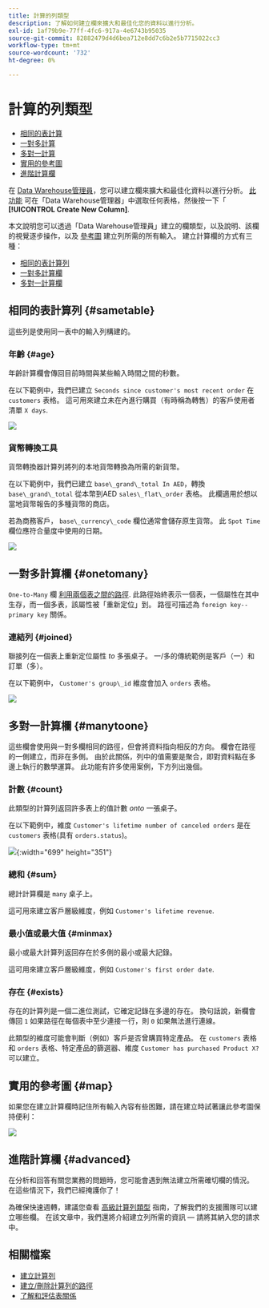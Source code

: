 ```yaml
---
title: 計算的列類型
description: 了解如何建立欄來擴大和最佳化您的資料以進行分析。
exl-id: 1af79b9e-77ff-4fc6-917a-4e6743b95035
source-git-commit: 82882479d4d6bea712e8dd7c6b2e5b7715022cc3
workflow-type: tm+mt
source-wordcount: '732'
ht-degree: 0%

---
```


# 計算的列類型

* [相同的表計算](#sametable)
* [一對多計算](#onetomany)
* [多對一計算](#manytoone)
* [實用的參考圖](#map)
* [進階計算欄](#advanced)

在 [Data Warehouse管理員](../data-warehouse-mgr/tour-dwm.md)，您可以建立欄來擴大和最佳化資料以進行分析。 [此功能](../data-warehouse-mgr/creating-calculated-columns.md) 可在「Data Warehouse管理器」中選取任何表格，然後按一下「 **[!UICONTROL Create New Column]**.

本文說明您可以透過「Data Warehouse管理員」建立的欄類型，以及說明、該欄的視覺逐步操作，以及 [參考圖](#map) 建立列所需的所有輸入。 建立計算欄的方式有三種：

* [相同的表計算列](#sametable)
* [一對多計算欄](#onetomany)
* [多對一計算欄](#manytoone)

## 相同的表計算列 {#sametable}

這些列是使用同一表中的輸入列構建的。

### 年齡 {#age}

年齡計算欄會傳回目前時間與某些輸入時間之間的秒數。

在以下範例中，我們已建立 `Seconds since customer's most recent order` 在 `customers` 表格。 這可用來建立未在內進行購買（有時稱為轉售）的客戶使用者清單 `X days`.

![](../../assets/age.gif)

### 貨幣轉換工具

貨幣轉換器計算列將列的本地貨幣轉換為所需的新貨幣。

在以下範例中，我們已建立 `base\_grand\_total In AED`，轉換 `base\_grand\_total` 從本幣到AED `sales\_flat\_order` 表格。 此欄適用於想以當地貨幣報告的多種貨幣的商店。

若為商務客戶， `base\_currency\_code` 欄位通常會儲存原生貨幣。 此 `Spot Time` 欄位應符合量度中使用的日期。

![](../../assets/currency_converter.png)

## 一對多計算欄 {#onetomany}

`One-to-Many` 欄 [利用兩個表之間的路徑](../../data-analyst/data-warehouse-mgr/create-paths-calc-columns.md). 此路徑始終表示一個表，一個屬性在其中生存，而一個多表，該屬性被「重新定位」到。 路徑可描述為 `foreign key--primary key` 關係。

### 連結列 {#joined}

聯接列在一個表上重新定位屬性 *to* 多張桌子。 一/多的傳統範例是客戶（一）和訂單（多）。

在以下範例中， `Customer's group\_id` 維度會加入 `orders` 表格。

![](../../assets/joined_column.gif)

## 多對一計算欄 {#manytoone}

這些欄會使用與一對多欄相同的路徑，但會將資料指向相反的方向。 欄會在路徑的一側建立，而非在多側。 由於此關係，列中的值需要是聚合，即對資料點在多邊上執行的數學運算。 此功能有許多使用案例，下方列出幾個。

### 計數 {#count}

此類型的計算列返回許多表上的值計數 *onto* 一張桌子。

在以下範例中，維度 `Customer's lifetime number of canceled orders` 是在 `customers` 表格(具有 `orders.status`)。

![](../../assets/many_to_one.gif){:width=&quot;699&quot; height=&quot;351&quot;}

### 總和 {#sum}

總計計算欄是 `many` 桌子上。

這可用來建立客戶層級維度，例如 `Customer's lifetime revenue`.

### 最小值或最大值 {#minmax}

最小或最大計算列返回存在於多側的最小或最大記錄。

這可用來建立客戶層級維度，例如 `Customer's first order date`.

### 存在 {#exists}

存在的計算列是一個二進位測試，它確定記錄在多邊的存在。 換句話說，新欄會傳回 `1` 如果路徑在每個表中至少連接一行，則 `0` 如果無法進行連線。

此類型的維度可能會判斷（例如）客戶是否曾購買特定產品。 在 `customers` 表格和 `orders` 表格、特定產品的篩選器、維度 `Customer has purchased Product X?` 可以建立。

## 實用的參考圖 {#map}

如果您在建立計算欄時記住所有輸入內容有些困難，請在建立時試著讓此參考圖保持便利：

![](../../assets/merged_reference_map.png)

## 進階計算欄 {#advanced}

在分析和回答有關您業務的問題時，您可能會遇到無法建立所需確切欄的情況。 在這些情況下，我們已經掩護你了！

為確保快速週轉，建議您查看 [高級計算列類型](../../data-analyst/data-warehouse-mgr/adv-calc-columns.md) 指南，了解我們的支援團隊可以建立哪些欄。 在該文章中，我們還將介紹建立列所需的資訊 — 請將其納入您的請求中。

## 相關檔案

* [建立計算列](../../data-analyst/data-warehouse-mgr/creating-calculated-columns.md)
* [建立/刪除計算列的路徑](../../data-analyst/data-warehouse-mgr/create-paths-calc-columns.md)
* [了解和評估表關係](../../data-analyst/data-warehouse-mgr/table-relationships.md)
